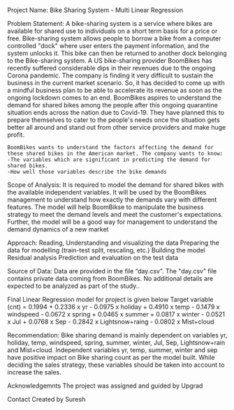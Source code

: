 Project Name: Bike Sharing System - Multi Linear Regression

Problem Statement:
    A bike-sharing system is a service where bikes are available for shared use to individuals on a short term basis for a price or free. Bike-sharing system allows people to borrow a bike from a computer controlled "dock" where user enters the payment information, and the system unlocks it. This bike can then be returned to another dock belonging to the Bike-sharing system.
    A US bike-sharing provider BoomBikes has recently suffered considerable dips in their revenues due to the ongoing Corona pandemic. The company is finding it very difficult to sustain the business in the current market scenario. So, it has decided to come up with a mindful business plan to be able to accelerate its revenue as soon as the ongoing lockdown comes to an end.
    BoomBikes aspires to understand the demand for shared bikes among the people after this ongoing quarantine situation ends across the nation due to Covid-19. They have planned this to prepare themselves to cater to the people's needs once the situation gets better all around and stand out from other service providers and make huge profit.

    BoomBikes wants to understand the factors affecting the demand for these shared bikes in the American market. The company wants to know:
    -The variables which are significant in predicting the demand for shared bikes.
    -How well those variables describe the bike demands

Scope of Analysis:
    It is required to model the demand for shared bikes with the available independent variables. It will be used by the BoomBikes management to understand how exactly the demands vary with different features. The model will help BoomBikse to manipulate the business strategy to meet the demand levels and meet the customer's expectations. Further, the model will be a good way for management to understand the demand dynamics of a new market

Approach:
    Reading, Understanding and visualizing the data
    Preparing the data for modelling (train-test split, rescaling, etc.)
    Building the model
    Residual analysis
    Prediction and evaluation on the test data

Source of Data:
    Data are provided in the file “day.csv”. The "day.csv" file contains private data coming from BoomBikes. No additional details are expected to be analyzed as part of the study..

Final Linear Regression model for project is given below
    Target variable (cnt) = 0.1994 + 0.2336 x yr - 0.0975 x holiday + 0.4910 x temp - 0.1479 x windspeed - 0.0672 x spring + 0.0465 x summer + 0.0817 x winter - 0.0521 x Jul + 0.0768 x Sep - 0.2842 x Lightsnow+raing - 0.0802 x Mist+cloud

Recommendation:
    Bike sharing demand is mainly dependent on variables yr, holiday, temp, windspeed, spring, summer, winter, Jul, Sep, Lightsnow+rain and Mist+cloud.
    Independent variables yr, temp, summer, winter and sep have positive impact on Bike sharing count as per the model built. While deciding the sales strategy, these variables should be taken into account to increase the sales.

Acknowledgemnts
    The project was assigned and guided by Upgrad

Contact
    Created by Suresh

